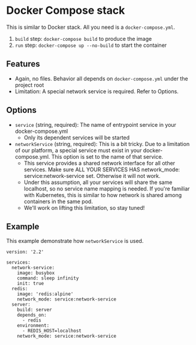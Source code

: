 # Docker Compose stack

This is similar to Docker stack. All you need is a `docker-compose.yml`.

1. `build` step: `docker-compose build` to produce the image
2. `run` step: `docker-compose up --no-build` to start the container

## Features

- Again, no files. Behavior all depends on `docker-compose.yml` under the project root
- Limitation: A special network service is required. Refer to Options.

## Options

- `service` (string, required): The name of entrypoint service in your docker-compose.yml
  - Only its dependent services will be started
- `networkService` (string, required): This is a bit tricky. Due to a limitation of our platform, 
  a special service must exist in your docker-compose.yml. This option is set to the name of that service.
  - This service provides a shared network interface for all other services. 
    Make sure ALL YOUR SERVICES HAS network_mode: service:network-service set. Otherwise it will not work.
  - Under this assumption, all your services will share the same localhost, so no service name mapping is needed. 
    If you're familiar with Kubernetes, this is similar to how network is shared among containers in the same pod.
  - We'll work on lifting this limitation, so stay tuned!

## Example

This example demonstrate how `networkService` is used.

```docker-compose
version: '2.2'

services:
  network-service:
    image: busybox
    command: sleep infinity
    init: true
  redis:
    image: 'redis:alpine'
    network_mode: service:network-service
  server:
    build: server
    depends_on:
      - redis
    environment:
      - REDIS_HOST=localhost
    network_mode: service:network-service
```
